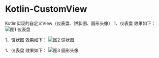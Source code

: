# Kotlin-CustomView
Kotlin实现的自定义View（仪表盘、饼状图、圆形头像）
1、仪表盘
效果如下：
![图1 仪表盘](https://github.com/wangshuaialex/Kotlin-CustomView/blob/master/app/src/main/assets/DashBoardView.png)

1、饼状图
效果如下：
![图2 饼状图](https://github.com/wangshuaialex/Kotlin-CustomView/blob/master/app/src/main/assets/PieChartView.png)

1、仪表盘
效果如下：
![图3 圆形头像](https://github.com/wangshuaialex/Kotlin-CustomView/blob/master/app/src/main/assets/CircleIconView.png)
